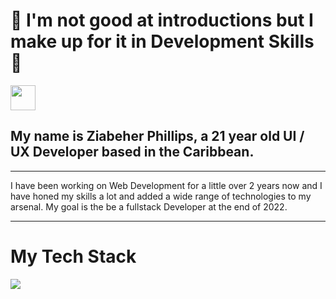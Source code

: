 # 🌌 I'm not good at introductions but I make up for it in Development Skills 🙏
<img src="https://tenor.com/view/coding-gif-24297652" width="40" height="40" />

## My name is Ziabeher Phillips, a 21 year old UI / UX Developer based in the Caribbean.
---


I have been working on Web Development for a little over 2 years now and I have honed my skills a lot and added a wide range of technologies to my arsenal. My goal is the be a fullstack Developer at the end of 2022.

---

# My Tech Stack

<img src="https://www.pikpng.com/pngl/b/382-3820403_we-specialize-in-technologies-html-css-js-icons.png">
